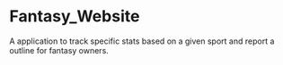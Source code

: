 # Fantasy_Website
 A application to track specific stats based on a given sport and report a outline for fantasy owners.

